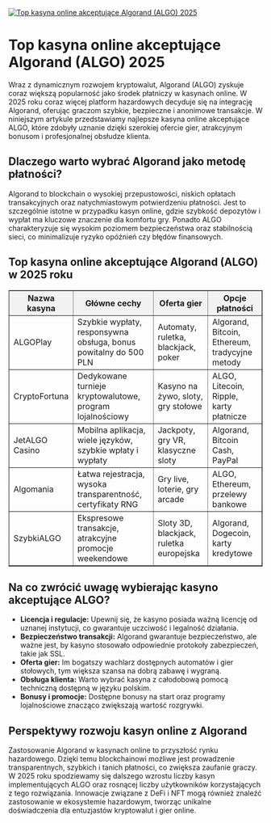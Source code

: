 [![Top kasyna online akceptujące Algorand (ALGO) 2025](https://123-caf.pages.dev/gitsignup.png)](https://vrmoo.ru/Bt82HjjY)

<h1>Top kasyna online akceptujące Algorand (ALGO) 2025</h1> <p>Wraz z dynamicznym rozwojem kryptowalut, Algorand (ALGO) zyskuje coraz większą popularność jako środek płatniczy w kasynach online. W 2025 roku coraz więcej platform hazardowych decyduje się na integrację Algorand, oferując graczom szybkie, bezpieczne i anonimowe transakcje. W niniejszym artykule przedstawiamy najlepsze kasyna online akceptujące ALGO, które zdobyły uznanie dzięki szerokiej ofercie gier, atrakcyjnym bonusom i profesjonalnej obsłudze klienta.</p>  <h2>Dlaczego warto wybrać Algorand jako metodę płatności?</h2> <p>Algorand to blockchain o wysokiej przepustowości, niskich opłatach transakcyjnych oraz natychmiastowym potwierdzeniu płatności. Jest to szczególnie istotne w przypadku kasyn online, gdzie szybkość depozytów i wypłat ma kluczowe znaczenie dla komfortu gry. Ponadto ALGO charakteryzuje się wysokim poziomem bezpieczeństwa oraz stabilnością sieci, co minimalizuje ryzyko opóźnień czy błędów finansowych.</p>  <h2>Top kasyna online akceptujące Algorand (ALGO) w 2025 roku</h2> <table border="1" cellpadding="8" cellspacing="0" style="border-collapse: collapse; width: 100%;">   <thead>     <tr style="background-color:#f2f2f2;">       <th>Nazwa kasyna</th>       <th>Główne cechy</th>       <th>Oferta gier</th>       <th>Opcje płatności</th>     </tr>   </thead>   <tbody>     <tr>       <td>ALGOPlay</td>       <td>Szybkie wypłaty, responsywna obsługa, bonus powitalny do 500 PLN</td>       <td>Automaty, ruletka, blackjack, poker</td>       <td>Algorand, Bitcoin, Ethereum, tradycyjne metody</td>     </tr>     <tr>       <td>CryptoFortuna</td>       <td>Dedykowane turnieje kryptowalutowe, program lojalnościowy</td>       <td>Kasyno na żywo, sloty, gry stołowe</td>       <td>ALGO, Litecoin, Ripple, karty płatnicze</td>     </tr>     <tr>       <td>JetALGO Casino</td>       <td>Mobilna aplikacja, wiele języków, szybkie wpłaty i wypłaty</td>       <td>Jackpoty, gry VR, klasyczne sloty</td>       <td>Algorand, Bitcoin Cash, PayPal</td>     </tr>     <tr>       <td>Algomania</td>       <td>Łatwa rejestracja, wysoka transparentność, certyfikaty RNG</td>       <td>Gry live, loterie, gry arcade</td>       <td>ALGO, Ethereum, przelewy bankowe</td>     </tr>     <tr>       <td>SzybkiALGO</td>       <td>Ekspresowe transakcje, atrakcyjne promocje weekendowe</td>       <td>Sloty 3D, blackjack, ruletka europejska</td>       <td>Algorand, Dogecoin, karty kredytowe</td>     </tr>   </tbody> </table>  <h2>Na co zwrócić uwagę wybierając kasyno akceptujące ALGO?</h2> <ul>   <li><strong>Licencja i regulacje:</strong> Upewnij się, że kasyno posiada ważną licencję od uznanej instytucji, co gwarantuje uczciwość i legalność działania.</li>   <li><strong>Bezpieczeństwo transakcji:</strong> Algorand gwarantuje bezpieczeństwo, ale ważne jest, by kasyno stosowało odpowiednie protokoły zabezpieczeń, takie jak SSL.</li>   <li><strong>Oferta gier:</strong> Im bogatszy wachlarz dostępnych automatów i gier stołowych, tym większa szansa na dobrą zabawę i wygraną.</li>   <li><strong>Obsługa klienta:</strong> Warto wybrać kasyna z całodobową pomocą techniczną dostępną w języku polskim.</li>   <li><strong>Bonusy i promocje:</strong> Dostępne bonusy na start oraz programy lojalnościowe znacząco zwiększają wartość rozgrywki.</li> </ul>  <h2>Perspektywy rozwoju kasyn online z Algorand</h2> <p>Zastosowanie Algorand w kasynach online to przyszłość rynku hazardowego. Dzięki temu blockchainowi możliwe jest prowadzenie transparentnych, szybkich i tanich płatności, co zwiększa zaufanie graczy. W 2025 roku spodziewamy się dalszego wzrostu liczby kasyn implementujących ALGO oraz rosnącej liczby użytkowników korzystających z tego rozwiązania. Innowacje związane z DeFi i NFT mogą również znaleźć zastosowanie w ekosystemie hazardowym, tworząc unikalne doświadczenia dla entuzjastów kryptowalut i gier online.</p>